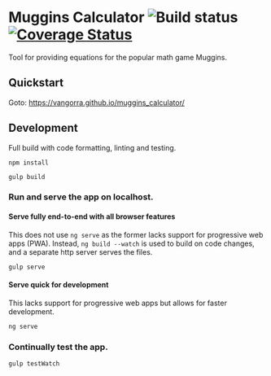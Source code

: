 # Muggins Calculator ![Build status](https://github.com/vangorra/muggins_calculator/workflows/Build/badge.svg?branch=main) [![Coverage Status](https://coveralls.io/repos/github/vangorra/muggins_calculator/badge.svg)](https://coveralls.io/github/vangorra/muggins_calculator)

Tool for providing equations for the popular math game Muggins.

## Quickstart

Goto: https://vangorra.github.io/muggins_calculator/

## Development

Full build with code formatting, linting and testing.
```shell
npm install
```

```shell
gulp build
```

### Run and serve the app on localhost.

#### Serve fully end-to-end with all browser features

This does not use `ng serve` as the former lacks support for progressive web apps (PWA).
Instead, `ng build --watch` is used to build on code changes, and a separate http server serves the files.
```shell
gulp serve
```

#### Serve quick for development

This lacks support for progressive web apps but allows for faster development.

```shell
ng serve
```

### Continually test the app.
```shell
gulp testWatch
```
